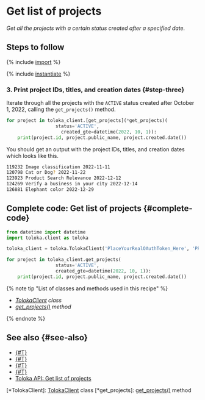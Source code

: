 # Get list of projects

_Get all the projects with a certain status created after a specified date._

## Steps to follow

{% include [import](../_includes/recipes/import.md) %}

{% include [instantiate](../_includes/recipes/instantiate.md) %}

### 3. Print project IDs, titles, and creation dates {#step-three}

Iterate through all the projects with the `ACTIVE` status created after October 1, 2022, calling the `get_projects()` method.

```python
for project in toloka_client.[get_projects](*get_projects)(
                  status='ACTIVE',
                    created_gte=datetime(2022, 10, 1)):
    print(project.id, project.public_name, project.created.date())
```

You should get an output with the project IDs, titles, and creation dates which looks like this.

```bash
119232 Image classification 2022-11-11
120798 Cat or Dog? 2022-11-22
123923 Product Search Relevance 2022-12-12
124269 Verify a business in your city 2022-12-14
126881 Elephant color 2022-12-29
```

## Complete code: Get list of projects {#complete-code}

```python
from datetime import datetime
import toloka.client as toloka

toloka_client = toloka.TolokaClient('PlaceYourRealOAuthToken_Here', 'PRODUCTION')

for project in toloka_client.get_projects(
                  status='ACTIVE',
                  created_gte=datetime(2022, 10, 1)):
    print(project.id, project.public_name, project.created.date())
```

{% note tip "List of classes and methods used in this recipe" %}

- _[TolokaClient](../reference/toloka.client.TolokaClient.md) class_
- _[get_projects()](../reference/toloka.client.TolokaClient.get_projects.md) method_

{% endnote %}

## See also {#see-also}

- [{#T}](../../guide/concepts/overview.md)
- [{#T}](learn-basics.md)
- [{#T}](use-cases.md)
- [{#T}](get-project-by-id.md)
- [Toloka API: Get list of projects](https://toloka.ai/docs/api/api-reference/#get-/projects)

[*TolokaClient]: [TolokaClient](../reference/toloka.client.TolokaClient.md) class
[*get_projects]: [get_projects()](../reference/toloka.client.TolokaClient.get_projects.md) method